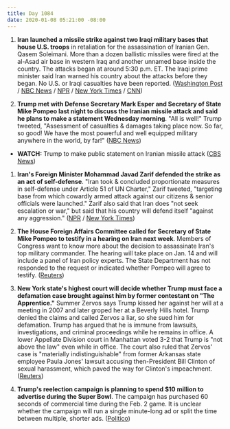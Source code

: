 ```yaml
---
title: Day 1084
date: 2020-01-08 05:21:00 -08:00
---
```


1. **Iran launched a missile strike against two Iraqi military bases that house U.S. troops** in retaliation for the assassination of Iranian Gen. Qasem Soleimani. More than a dozen ballistic missiles were fired at the al-Asad air base in western Iraq and another unnamed base inside the country. The attacks began at around 5:30 p.m. ET. The Iraqi prime minister said Iran warned his country about the attacks before they began. No U.S. or Iraqi casualties have been reported. ([Washington Post](https://www.washingtonpost.com/world/middle_east/iran-live-updates/2020/01/07/896c70a2-30d5-11ea-9313-6cba89b1b9fb_story.html) / [NBC News](https://www.nbcnews.com/news/world/u-s-base-iraq-comes-under-attack-missiles-iran-claims-n1112171) / [NPR](https://www.npr.org/2020/01/07/794388410/military-base-housing-u-s-troops-in-iraq-has-been-attacked) / [New York Times](https://www.nytimes.com/2020/01/07/world/middleeast/trump-iran.html) / [CNN](https://www.cnn.com/2020/01/07/politics/rockets-us-airbase-iraq/index.html))

2. **Trump met with Defense Secretary Mark Esper and Secretary of State Mike Pompeo last night to discuss the Iranian missile attack and said he plans to make a statement Wednesday morning**. "All is well!" Trump tweeted, "Assessment of casualties & damages taking place now. So far, so good! We have the most powerful and well equipped military anywhere in the world, by far!" ([NBC News](https://www.nbcnews.com/news/world/u-s-base-iraq-comes-under-attack-missiles-iran-claims-n1112171))

* **WATCH:** Trump to make public statement on Iranian missile attack ([CBS News](https://youtu.be/wszikBfzc0w))

1. **Iran's Foreign Minister Mohammad Javad Zarif defended the strike as an act of self-defense**. "Iran took & concluded proportionate measures in self-defense under Article 51 of UN Charter," Zarif tweeted, "targeting base from which cowardly armed attack against our citizens & senior officials were launched." Zarif also said that Iran does "not seek escalation or war," but said that his country will defend itself "against any aggression." ([NPR](https://www.npr.org/2020/01/07/794388410/military-base-housing-u-s-troops-in-iraq-has-been-attacked) / [New York Times](https://www.nytimes.com/2020/01/07/world/middleeast/trump-iran.html))

2. **The House Foreign Affairs Committee called for Secretary of State Mike Pompeo to testify in a hearing on Iran next week**. Members of Congress want to know more about the decision to assassinate Iran's top military commander. The hearing will take place on Jan. 14 and will include a panel of Iran policy experts. The State Department has not responded to the request or indicated whether Pompeo will agree to testify. ([Reuters](https://www.reuters.com/article/us-iraq-security-congress-hearing-idUSKBN1Z62Q6))

3. **New York state's highest court will decide whether Trump must face a defamation case brought against him by former contestant on "The Apprentice."** Summer Zervos says Trump kissed her against her will at a meeting in 2007 and later groped her at a Beverly Hills hotel. Trump denied the claims and called Zervos a liar, so she sued him for defamation. Trump has argued that he is immune from lawsuits, investigations, and criminal proceedings while he remains in office. A lower Appellate Division court in Manhattan voted 3-2 that Trump is "not above the law" even while in office. The court also ruled that Zervos' case is "materially indistinguishable" from former Arkansas state employee Paula Jones' lawsuit accusing then-President Bill Clinton of sexual harassment, which paved the way for Clinton's impeachment. ([Reuters](https://www.reuters.com/article/usa-trump-zervos/apprentice-contestants-lawsuit-against-trump-goes-to-top-new-york-court-idUSL1N29C1AP))

4. **Trump's reelection campaign is planning to spend $10 million to advertise during the Super Bowl**. The campaign has purchased 60 seconds of commercial time during the Feb. 2 game. It is unclear whether the campaign will run a single minute-long ad or split the time between multiple, shorter ads. ([Politico](https://www.politico.com/news/2020/01/07/donald-trump-10-million-dollar-super-bowl-ad-095623))
